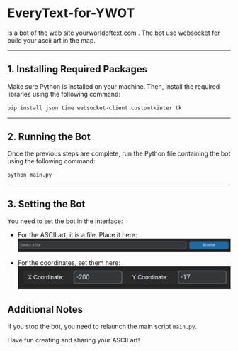 # EveryText-for-YWOT
Is a bot of the web site yourworldoftext.com . The bot use websocket for build your ascii art in the map.

---

## 1. Installing Required Packages

Make sure Python is installed on your machine. Then, install the required libraries using the following command:

```bash
pip install json time websocket-client customtkinter tk
```

---

## 2. Running the Bot

Once the previous steps are complete, run the Python file containing the bot using the following command:

```bash
python main.py
```

---

## 3. Setting the Bot

You need to set the bot in the interface:

- For the ASCII art, it is a file. Place it here:  
![alt text](https://raw.githubusercontent.com/Codealuxz/EveryText-for-YWOT/refs/heads/main/img/file_image.png)
  
- For the coordinates, set them here:  
![alt text](https://raw.githubusercontent.com/Codealuxz/EveryText-for-YWOT/refs/heads/main/img/co_image.png)

## Additional Notes

If you stop the bot, you need to relaunch the main script `main.py`.

Have fun creating and sharing your ASCII art!

